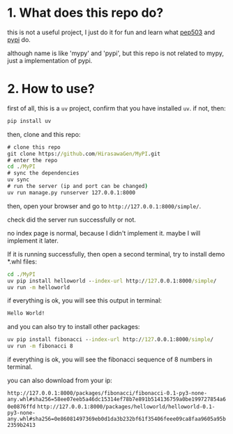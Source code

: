 # 1. What does this repo do?

this is not a useful project, I just do it for fun and learn what [pep503](https://peps.python.org/pep-0503/) and [pypi](https://pypi.org/simple/) do.

although name is like 'mypy' and 'pypi', but this repo is not related to mypy, just a implementation of pypi.

# 2. How to use?

first of all, this is a `uv` project, confirm that you have installed `uv`. if not, then:

```cmd
pip install uv
```

then, clone and this repo:

```cmd
# clone this repo
git clone https://github.com/HirasawaGen/MyPI.git
# enter the repo
cd ./MyPI
# sync the dependencies
uv sync
# run the server (ip and port can be changed)
uv run manage.py runserver 127.0.0.1:8000
```

then, open your browser and go to `http://127.0.0.1:8000/simple/`.

check did the server run successfully or not.

no index page is normal, because I didn't implement it. maybe I will implement it later.

If it is running successfully, then open a second terminal, try to install demo *.whl files:

```cmd
cd ./MyPI
uv pip install helloworld --index-url http://127.0.0.1:8000/simple/
uv run -m helloworld
```

if everything is ok, you will see this output in terminal:

```cmd
Hello World!
```

and you can also try to install other packages:

```cmd
uv pip install fibonacci --index-url http://127.0.0.1:8000/simple/
uv run -m fibonacci 8
```

if everything is ok, you will see the fibonacci sequence of 8 numbers in terminal.

you can also download from your ip:

`http://127.0.0.1:8000/packages/fibonacci/fibonacci-0.1-py3-none-any.whl#sha256=58ee07eeb5a46dc15314ef78b7e891b514136759a0be199727854a60e0876ffd`
`http://127.0.0.1:8000/packages/helloworld/helloworld-0.1-py3-none-any.whl#sha256=0e86081497369eb0d1da3b232bf61f35406feee09ca8faa9605a95b2359b2413`
